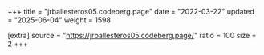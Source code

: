 +++
title = "jrballesteros05.codeberg.page"
date = "2022-03-22"
updated = "2025-06-04"
weight = 1598

[extra]
source = "https://jrballesteros05.codeberg.page/"
ratio = 100
size = 2
+++
